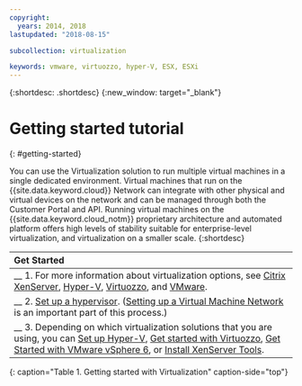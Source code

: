 ```yaml
---
copyright:
  years: 2014, 2018
lastupdated: "2018-08-15"

subcollection: virtualization

keywords: vmware, virtuozzo, hyper-V, ESX, ESXi
---
```


{:shortdesc: .shortdesc}
{:new_window: target="_blank"}

# Getting started tutorial
{: #getting-started}

You can use the Virtualization solution to run multiple virtual machines in a single dedicated environment. Virtual machines that run on the {{site.data.keyword.cloud}} Network can integrate with other physical and virtual devices on the network and can be managed through both the Customer Portal and API. Running virtual machines on the {{site.data.keyword.cloud_notm}} proprietary architecture and automated platform offers high levels of stability suitable for enterprise-level virtualization, and virtualization on a smaller scale.
{:shortdesc}

| Get Started       |
|:------------------|
| __ 1. For more information about virtualization options, see [Citrix XenServer](/docs/infrastructure/virtualization?topic=Virtualization-what-is-citrix-xenserver-), [Hyper-V](/docs/infrastructure/virtualization?topic=Virtualization-what-is-hyper-v-), [Virtuozzo](/docs/infrastructure/virtualization?topic=Virtualization-what-is-virtuozzo-), and [VMware](/docs/infrastructure/vmware?topic=VMware-getting-started). |
| __ 2. [Set up a hypervisor](/docs/infrastructure/virtualization?topic=Virtualization-setting-up-a-hypervisor). ([Setting up a Virtual Machine Network](/docs/infrastructure/virtualization?topic=Virtualization-setting-up-a-virtual-machine-network) is an important part of this process.) |
| __ 3. Depending on which virtualization solutions that you are using, you can [Set up Hyper-V](/docs/infrastructure/virtualization?topic=Virtualization-setting-up-hyper-v), [Get started with Virtuozzo](/docs/infrastructure/virtualization?topic=Virtualization-getting-started-with-virtuozzo), [Get Started with VMware vSphere 6](/docs/infrastructure/vmware?topic=VMware-vmware-getting-started#vmware-getting-started), or [Install XenServer Tools](/docs/infrastructure/virtualization?topic=Virtualization-installing-xenserver-tools-when-using-linux). |
{: caption="Table 1. Getting started with Virtualization" caption-side="top"}
